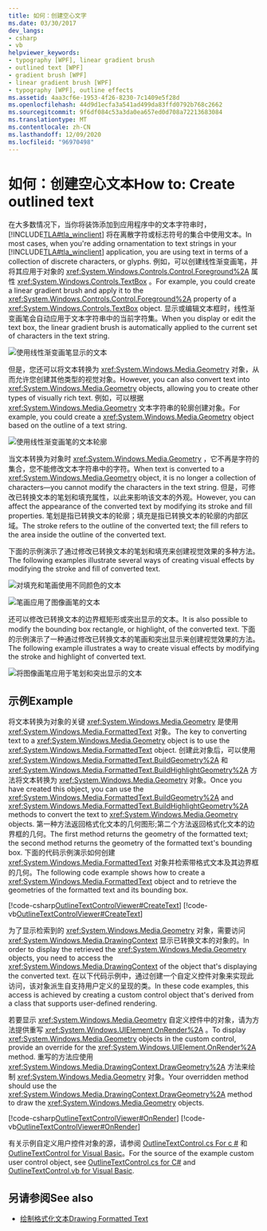 ```yaml
---
title: 如何：创建空心文字
ms.date: 03/30/2017
dev_langs:
- csharp
- vb
helpviewer_keywords:
- typography [WPF], linear gradient brush
- outlined text [WPF]
- gradient brush [WPF]
- linear gradient brush [WPF]
- typography [WPF], outline effects
ms.assetid: 4aa3cf6e-1953-4f26-8230-7c1409e5f28d
ms.openlocfilehash: 44d9d1ecfa3a541ad499da83ffd0792b768c2662
ms.sourcegitcommit: 9f6df084c53a3da0ea657ed0d708a72213683084
ms.translationtype: MT
ms.contentlocale: zh-CN
ms.lasthandoff: 12/09/2020
ms.locfileid: "96970498"
---
```

# <a name="how-to-create-outlined-text"></a><span data-ttu-id="a9b60-102">如何：创建空心文本</span><span class="sxs-lookup"><span data-stu-id="a9b60-102">How to: Create outlined text</span></span>

<span data-ttu-id="a9b60-103">在大多数情况下，当你将装饰添加到应用程序中的文本字符串时， [!INCLUDE[TLA#tla_winclient](../../../includes/tlasharptla-winclient-md.md)] 将在离散字符或标志符号的集合中使用文本。</span><span class="sxs-lookup"><span data-stu-id="a9b60-103">In most cases, when you're adding ornamentation to text strings in your [!INCLUDE[TLA#tla_winclient](../../../includes/tlasharptla-winclient-md.md)] application, you are using text in terms of a collection of discrete characters, or glyphs.</span></span> <span data-ttu-id="a9b60-104">例如，可以创建线性渐变画笔，并将其应用于对象的 <xref:System.Windows.Controls.Control.Foreground%2A> 属性 <xref:System.Windows.Controls.TextBox> 。</span><span class="sxs-lookup"><span data-stu-id="a9b60-104">For example, you could create a linear gradient brush and apply it to the <xref:System.Windows.Controls.Control.Foreground%2A> property of a <xref:System.Windows.Controls.TextBox> object.</span></span> <span data-ttu-id="a9b60-105">显示或编辑文本框时，线性渐变画笔会自动应用于文本字符串中的当前字符集。</span><span class="sxs-lookup"><span data-stu-id="a9b60-105">When you display or edit the text box, the linear gradient brush is automatically applied to the current set of characters in the text string.</span></span>  
  
 ![使用线性渐变画笔显示的文本](./media/how-to-create-outlined-text/text-linear-gradient.jpg)
  
 <span data-ttu-id="a9b60-107">但是，您还可以将文本转换为 <xref:System.Windows.Media.Geometry> 对象，从而允许您创建其他类型的视觉对象。</span><span class="sxs-lookup"><span data-stu-id="a9b60-107">However, you can also convert text into <xref:System.Windows.Media.Geometry> objects, allowing you to create other types of visually rich text.</span></span> <span data-ttu-id="a9b60-108">例如，可以根据 <xref:System.Windows.Media.Geometry> 文本字符串的轮廓创建对象。</span><span class="sxs-lookup"><span data-stu-id="a9b60-108">For example, you could create a <xref:System.Windows.Media.Geometry> object based on the outline of a text string.</span></span>  
  
 ![使用线性渐变画笔的文本轮廓](./media/how-to-create-outlined-text/text-outline-linear-gradient.jpg)  
  
 <span data-ttu-id="a9b60-110">当文本转换为对象时 <xref:System.Windows.Media.Geometry> ，它不再是字符的集合，您不能修改文本字符串中的字符。</span><span class="sxs-lookup"><span data-stu-id="a9b60-110">When text is converted to a <xref:System.Windows.Media.Geometry> object, it is no longer a collection of characters—you cannot modify the characters in the text string.</span></span> <span data-ttu-id="a9b60-111">但是，可修改已转换文本的笔划和填充属性，以此来影响该文本的外观。</span><span class="sxs-lookup"><span data-stu-id="a9b60-111">However, you can affect the appearance of the converted text by modifying its stroke and fill properties.</span></span> <span data-ttu-id="a9b60-112">笔划是指已转换文本的轮廓；填充是指已转换文本的轮廓的内部区域。</span><span class="sxs-lookup"><span data-stu-id="a9b60-112">The stroke refers to the outline of the converted text; the fill refers to the area inside the outline of the converted text.</span></span>  
  
 <span data-ttu-id="a9b60-113">下面的示例演示了通过修改已转换文本的笔划和填充来创建视觉效果的多种方法。</span><span class="sxs-lookup"><span data-stu-id="a9b60-113">The following examples illustrate several ways of creating visual effects by modifying the stroke and fill of converted text.</span></span>  
  
 ![对填充和笔画使用不同颜色的文本](./media/how-to-create-outlined-text/fill-stroke-text-effect.jpg)  
  
 ![笔画应用了图像画笔的文本](./media/how-to-create-outlined-text/image-brush-application.jpg)
  
 <span data-ttu-id="a9b60-116">还可以修改已转换文本的边界框矩形或突出显示的文本。</span><span class="sxs-lookup"><span data-stu-id="a9b60-116">It is also possible to modify the bounding box rectangle, or highlight, of the converted text.</span></span> <span data-ttu-id="a9b60-117">下面的示例演示了一种通过修改已转换文本的笔画和突出显示来创建视觉效果的方法。</span><span class="sxs-lookup"><span data-stu-id="a9b60-117">The following example illustrates a way to create visual effects by modifying the stroke and highlight of converted text.</span></span>  
  
 ![将图像画笔应用于笔划和突出显示的文本](./media/how-to-create-outlined-text/image-brush-text-application.jpg)

## <a name="example"></a><span data-ttu-id="a9b60-119">示例</span><span class="sxs-lookup"><span data-stu-id="a9b60-119">Example</span></span>  
 <span data-ttu-id="a9b60-120">将文本转换为对象的关键 <xref:System.Windows.Media.Geometry> 是使用 <xref:System.Windows.Media.FormattedText> 对象。</span><span class="sxs-lookup"><span data-stu-id="a9b60-120">The key to converting text to a <xref:System.Windows.Media.Geometry> object is to use the <xref:System.Windows.Media.FormattedText> object.</span></span> <span data-ttu-id="a9b60-121">创建此对象后，可以使用 <xref:System.Windows.Media.FormattedText.BuildGeometry%2A> 和 <xref:System.Windows.Media.FormattedText.BuildHighlightGeometry%2A> 方法将文本转换为 <xref:System.Windows.Media.Geometry> 对象。</span><span class="sxs-lookup"><span data-stu-id="a9b60-121">Once you have created this object, you can use the <xref:System.Windows.Media.FormattedText.BuildGeometry%2A> and <xref:System.Windows.Media.FormattedText.BuildHighlightGeometry%2A> methods to convert the text to <xref:System.Windows.Media.Geometry> objects.</span></span> <span data-ttu-id="a9b60-122">第一种方法返回格式化文本的几何图形;第二个方法返回格式化文本的边界框的几何。</span><span class="sxs-lookup"><span data-stu-id="a9b60-122">The first method returns the geometry of the formatted text; the second method returns the geometry of the formatted text's bounding box.</span></span> <span data-ttu-id="a9b60-123">下面的代码示例演示如何创建 <xref:System.Windows.Media.FormattedText> 对象并检索带格式文本及其边界框的几何。</span><span class="sxs-lookup"><span data-stu-id="a9b60-123">The following code example shows how to create a <xref:System.Windows.Media.FormattedText> object and to retrieve the geometries of the formatted text and its bounding box.</span></span>  
  
 [!code-csharp[OutlineTextControlViewer#CreateText](~/samples/snippets/csharp/VS_Snippets_Wpf/OutlineTextControlViewer/CSharp/OutlineTextControl.cs#createtext)]
 [!code-vb[OutlineTextControlViewer#CreateText](~/samples/snippets/visualbasic/VS_Snippets_Wpf/OutlineTextControlViewer/visualbasic/outlinetextcontrol.vb#createtext)]  
  
 <span data-ttu-id="a9b60-124">为了显示检索到的 <xref:System.Windows.Media.Geometry> 对象，需要访问 <xref:System.Windows.Media.DrawingContext> 显示已转换文本的对象的。</span><span class="sxs-lookup"><span data-stu-id="a9b60-124">In order to display the retrieved the <xref:System.Windows.Media.Geometry> objects, you need to access the <xref:System.Windows.Media.DrawingContext> of the object that's displaying the converted text.</span></span> <span data-ttu-id="a9b60-125">在以下代码示例中，通过创建一个自定义控件对象来实现此访问，该对象派生自支持用户定义的呈现的类。</span><span class="sxs-lookup"><span data-stu-id="a9b60-125">In these code examples, this access is achieved by creating a custom control object that's derived from a class that supports user-defined rendering.</span></span>  
  
 <span data-ttu-id="a9b60-126">若要显示 <xref:System.Windows.Media.Geometry> 自定义控件中的对象，请为方法提供重写 <xref:System.Windows.UIElement.OnRender%2A> 。</span><span class="sxs-lookup"><span data-stu-id="a9b60-126">To display <xref:System.Windows.Media.Geometry> objects in the custom control, provide an override for the <xref:System.Windows.UIElement.OnRender%2A> method.</span></span> <span data-ttu-id="a9b60-127">重写的方法应使用 <xref:System.Windows.Media.DrawingContext.DrawGeometry%2A> 方法来绘制 <xref:System.Windows.Media.Geometry> 对象。</span><span class="sxs-lookup"><span data-stu-id="a9b60-127">Your overridden method should use the <xref:System.Windows.Media.DrawingContext.DrawGeometry%2A> method to draw the <xref:System.Windows.Media.Geometry> objects.</span></span>  
  
 [!code-csharp[OutlineTextControlViewer#OnRender](~/samples/snippets/csharp/VS_Snippets_Wpf/OutlineTextControlViewer/CSharp/OutlineTextControl.cs#onrender)]
 [!code-vb[OutlineTextControlViewer#OnRender](~/samples/snippets/visualbasic/VS_Snippets_Wpf/OutlineTextControlViewer/visualbasic/outlinetextcontrol.vb#onrender)]  
  
  <span data-ttu-id="a9b60-128">有关示例自定义用户控件对象的源，请参阅 [OutlineTextControl.cs For c #](https://github.com/dotnet/docs/tree/master/samples/snippets/csharp/VS_Snippets_Wpf/OutlineTextControlViewer/CSharp/OutlineTextControl.cs) 和 [OutlineTextControl for Visual Basic](https://github.com/dotnet/docs/blob/master/samples/snippets/visualbasic/VS_Snippets_Wpf/OutlineTextControlViewer/visualbasic/outlinetextcontrol.vb)。</span><span class="sxs-lookup"><span data-stu-id="a9b60-128">For the source of the example custom user control object, see [OutlineTextControl.cs for C#](https://github.com/dotnet/docs/tree/master/samples/snippets/csharp/VS_Snippets_Wpf/OutlineTextControlViewer/CSharp/OutlineTextControl.cs) and [OutlineTextControl.vb for Visual Basic](https://github.com/dotnet/docs/blob/master/samples/snippets/visualbasic/VS_Snippets_Wpf/OutlineTextControlViewer/visualbasic/outlinetextcontrol.vb).</span></span>
  
## <a name="see-also"></a><span data-ttu-id="a9b60-129">另请参阅</span><span class="sxs-lookup"><span data-stu-id="a9b60-129">See also</span></span>

- [<span data-ttu-id="a9b60-130">绘制格式化文本</span><span class="sxs-lookup"><span data-stu-id="a9b60-130">Drawing Formatted Text</span></span>](drawing-formatted-text.md)
